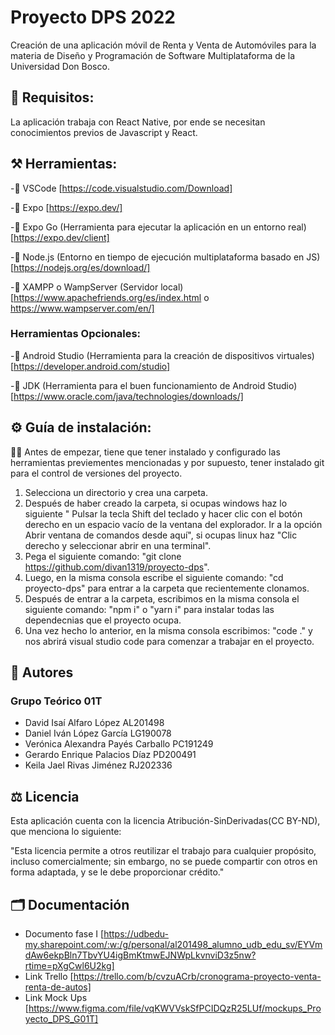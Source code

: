 # Proyecto DPS 2022
Creación de una aplicación móvil de Renta y Venta de Automóviles para la materia de Diseño y Programación de Software Multiplataforma de la Universidad Don Bosco.

## 📝 Requisitos:
La aplicación trabaja con React Native, por ende se necesitan conocimientos previos de Javascript y React.

## ⚒️ Herramientas:
 -📌 VSCode [https://code.visualstudio.com/Download]
 
 -📌 Expo [https://expo.dev/]
 
 -📌 Expo Go (Herramienta para ejecutar la aplicación en un entorno real) [https://expo.dev/client]
 
 -📌 Node.js (Entorno en tiempo de ejecución multiplataforma basado en JS) [https://nodejs.org/es/download/]
 
 -📌 XAMPP o WampServer (Servidor local) [https://www.apachefriends.org/es/index.html o https://www.wampserver.com/en/]
 
 ### Herramientas Opcionales:
 -📌 Android Studio (Herramienta para la creación de dispositivos virtuales) [https://developer.android.com/studio]
 
 -📌 JDK (Herramienta para el buen funcionamiento de Android Studio) [https://www.oracle.com/java/technologies/downloads/]
 
 ## ⚙️ Guía de instalación:
 🧑‍💻 Antes de empezar, tiene que tener instalado y configurado las herramientas previementes mencionadas y por supuesto, tener instalado git para el control de versiones del proyecto.
 
 1. Selecciona un directorio y crea una carpeta.
 2. Después de haber creado la carpeta, si ocupas windows haz lo siguiente " Pulsar la tecla Shift del teclado y hacer clic con el botón derecho en un espacio vacío de la ventana del explorador. Ir a la opción Abrir ventana de comandos desde aquí", si ocupas linux haz "Clic derecho y seleccionar abrir en una terminal".
 3. Pega el siguiente comando: "git clone https://github.com/divan1319/proyecto-dps".
 4. Luego, en la misma consola escribe el siguiente comando: "cd proyecto-dps" para entrar a la carpeta que recientemente clonamos.
 5. Después de entrar a la carpeta, escribimos en la misma consola el siguiente comando: "npm i" o "yarn i" para instalar todas las dependecnias que el proyecto ocupa.
 6. Una vez hecho lo anterior, en la misma consola escribimos: "code ." y nos abrirá visual studio code para comenzar a trabajar en el proyecto.
 
 ## 👥 Autores
 ### Grupo Teórico 01T
- David Isaí Alfaro López AL201498 
- Daniel Iván López García LG190078 
- Verónica Alexandra Payés Carballo PC191249
- Gerardo Enrique Palacios Díaz PD200491
- Keila Jael Rivas Jiménez RJ202336 
 ## ⚖️ Licencia
 Esta aplicación cuenta con la licencia Atribución-SinDerivadas(CC BY-ND), que menciona lo siguiente:
 
 "Esta licencia permite a otros reutilizar el trabajo para cualquier propósito, incluso comercialmente; sin embargo, no se puede compartir con otros en forma adaptada, y se le debe proporcionar crédito."
 ## 🗂️ Documentación
 - Documento fase I [https://udbedu-my.sharepoint.com/:w:/g/personal/al201498_alumno_udb_edu_sv/EYVmdAw6ekpBln7TbvYU4igBmKtmwEJNWpLkvnviD3z5nw?rtime=pXgCwl6U2kg]
 - Link Trello [https://trello.com/b/cvzuACrb/cronograma-proyecto-venta-renta-de-autos]
 - Link Mock Ups [https://www.figma.com/file/vqKWVVskSfPCIDQzR25LUf/mockups_Proyecto_DPS_G01T]
